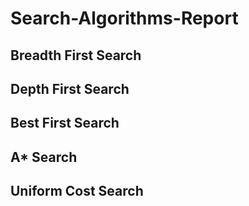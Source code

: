 # Search-Algorithms-Report
## Breadth First Search
## Depth First Search
## Best First Search
## A* Search
## Uniform Cost Search
